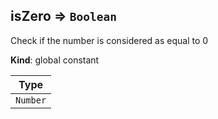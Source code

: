 <a name="isZero"></a>

## isZero ⇒ <code>Boolean</code>
Check if the number is considered as equal to 0

**Kind**: global constant  

| Type |
| --- |
| <code>Number</code> | 

